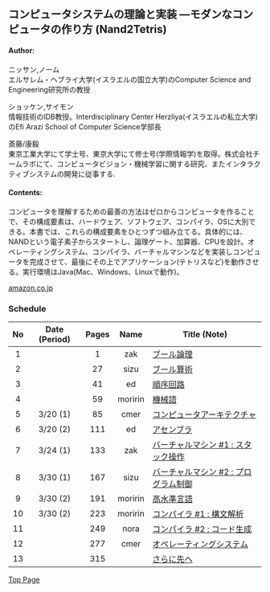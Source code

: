 ## コンピュータシステムの理論と実装 ―モダンなコンピュータの作り方 (Nand2Tetris)
#### Author:
ニッサン,ノーム  
エルサレム・ヘブライ大学(イスラエルの国立大学)のComputer Science and Engineering研究所の教授
  
ショッケン,サイモン  
情報技術のIDB教授。Interdisciplinary Center Herzliya(イスラエルの私立大学)のEfi Arazi School of Computer Science学部長  
  
斎藤/康毅  
東京工業大学にて学士号、東京大学にて修士号(学際情報学)を取得。株式会社チームラボにて、コンピュータビジョン・機械学習に関する研究、またインタラクティブシステムの開発に従事する.  

#### Contents:
コンピュータを理解するための最善の方法はゼロからコンピュータを作ることで、その構成要素は、ハードウェア、ソフトウェア、コンパイラ、OSに大別できる。本書では、これらの構成要素をひとつずつ組み立てる。具体的には、NANDという電子素子からスタートし、論理ゲート、加算器、CPUを設計。オペレーティングシステム、コンパイラ、バーチャルマシンなどを実装しコンピュータを完成させて、最後にその上でアプリケーション(テトリスなど)を動作させる。実行環境はJava(Mac、Windows、Linuxで動作)。

[amazon.co.jp](https://www.amazon.co.jp/dp/4873117127)

### Schedule

| No  | Date (Period) | Pages | Name    | Title (Note)                                  |
|:---:|:-------------:|:-----:|:-------:|-----------------------------------------------|
|   1 |               |     1 |     zak | [ブール論理]() |
|   2 |               |    27 |    sizu | [ブール算術]() |
|   3 |               |    41 |      ed | [順序回路]() |
|   4 |               |    59 | moririn | [機械語]() |
|   5 |      3/20 (1) |    85 |    cmer | [コンピュータアーキテクチャ](https://drive.google.com/open?id=1__d93n2fLFx4yTMzQRrjB9ssRgpi1KJP) |
|   6 |      3/20 (2) |   111 |      ed | [アセンブラ](https://drive.google.com/file/d/1H6bj335h6h2lWd6lT2lOwrzEoTdB2IxO/view?usp=sharing) |
|   7 |      3/24 (1) |   133 |     zak | [バーチャルマシン \#1 : スタック操作](https://docs.google.com/presentation/d/1Vy5_SSy7CXb3QxGTXdTZTRBjh0lVdSJ6j14WwYeh3HA/edit?usp=sharing) |
|   8 |      3/30 (1) |   167 |    sizu | [バーチャルマシン \#2 : プログラム制御](https://drive.google.com/file/d/1q1CkG-QWxzOJVe2Y2XZdsS4EplCBw11y/view?usp=sharing) |
|   9 |      3/30 (2) |   191 | moririn | [高水準言語](https://drive.google.com/open?id=18WEGFf9OxMRNOzXrXSeEJuxDEBzMxCJW) |
|  10 |      3/30 (2) |   223 | moririn | [コンパイラ \#1 : 構文解析](https://drive.google.com/file/d/1Y5QK1LehHJrfREYG14lnxiAdrXnQZ9Pt/view?usp=sharing) |
|  11 |               |   249 |    nora | [コンパイラ \#2 : コード生成]() |
|  12 |               |   277 |    cmer | [オペレーティングシステム]() |
|  13 |               |   315 |         | [さらに先へ]() |

[Top Page](../index.md)
